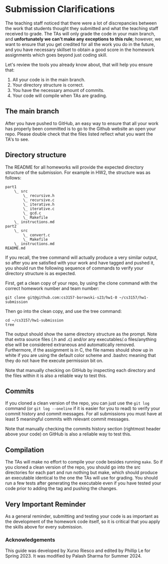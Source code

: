 # Submission Clarifications

The teaching staff noticed that there were a lot of discrepancies between the work that students thought they submitted and what the teaching staff received to grade. The TAs will only grade the code in your main branch, and **unfortunately we can't make any exceptions to this rule**; however, we want to ensure that you get credited for all the work you do in the future, and you have necessary skillset to obtain a good score in the homework assignments which goes beyond just coding skill.

Let's review the tools you already know about, that will help you ensure that:

1. All your code is in the main branch.
2. Your directory structure is correct.
3. You have the necessary amount of commits.
4. Your code will compile when TAs are grading.

## The main branch

After you have pushed to GitHub, an easy way to ensure that all your work has properly been committed is to go to the Github website an open your repo. Please double check that the files listed reflect what you want the TA's to see.

## Directory structure

The README for all homeworks will provide the expected directory structure of the submission. For example in HW2, the structure was as follows:

```
part1
    \_ src
        \_ recursive.h
        \_ recursive.c
        \_ iterative.h
        \_ iterative.c
        \_ gcd.c
        \_ Makefile
    \_ instructions.md
part2
    \_ src
        \_ convert.c
        \_ Makefile
    \_ instructions.md
README.md
```

If you recall, the tree command will actually produce a very similar output, so after you are satisfied with your work and have tagged and pushed it, you should run the following sequence of commands to verify your directory structure is as expected.

First, get a clean copy of your repo, by using the clone command with the correct homework number and team number:

```
git clone git@github.com:cs3157-borowski-s23/hw1-0 ~/cs3157/hw1-submission
```

Then go into the clean copy, and use the tree command:

```
cd ~/cs3157/hw1-submission
tree
```

The output should show the same directory structure as the prompt. Note that extra source files (.h and .c) and/or any executables/.o files/anything else will be considered extraneous and automatically removed. Furthermore, if the assignment is in C, the file names should show up in white if you are using the default color scheme and .bashrc meaning that they do not have the execute permission bit on.

Note that manually checking on GitHub by inspecting each directory and the files within it is also a reliable way to test this.

## Commits

If you cloned a clean version of the repo, you can just use the `git log` command (or `git log --oneline` if it is easier for you to read) to verify your commit history and commit messages. For all submissions you must have at least 5 meaningful commits with relevant commit messages.

Note that manually checking the commits history section (rightmost header above your code) on GitHub is also a reliable way to test this.

## Compilation

The TAs will make no effort to compile your code besides running `make`. So if you cloned a clean version of the repo, you should go into the src directories for each part and run nothing but make, which should produce an executable identical to the one the TAs will use for grading. You should run a few tests after generating the executable even if you have tested your code prior to adding the tag and pushing the changes.

## Very Important Reminder

As a general reminder, submitting and testing your code is as important as the development of the homework code itself, so it is critical that you apply the skills above for every submission.

### Acknowledgements

This guide was developed by Xurxo Riesco and edited by Phillip Le for Spring 2023. It was modified by Palash Sharma for Summer 2024.
